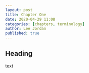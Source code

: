 ```yaml
---
layout: post
title: Chapter One
date: 2020-04-29 11:08
categories: [chapters, terminology]
author: Lee Jordan
published: true
---
```


<h2>Heading</h2>

text
